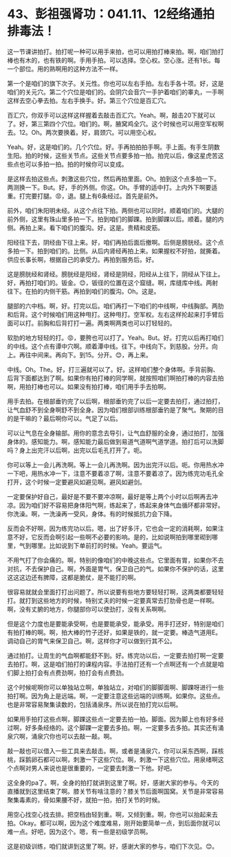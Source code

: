 # 43、彭祖强肾功：041.11、12经络通拍排毒法！

这一节课讲拍打。拍打呢一种可以用手来拍，也可以用拍打棒来拍。啊，咱们拍打棒也有木的，也有铁的啊。手用手拍。可以选择。空心权。空心涨。还有1长。每一个部位。用的熟啊用的这种方法不一样。

第一个是咱们的旗下次子。关元性。你也可以左右手拍。左右手各十项。好，这是咱们的关元穴。第二个穴位是咱们的。会阴穴会音穴一手护着咱们的睾丸，一手啊这样去空心拳去拍。左右手换手。好。第三个穴位是百汇穴。

百汇穴，你双手可以这样这样握着去敲击百汇穴。Yeah。啊，敲击20下就可以了。好，第三第四个穴位。咱们的。啊，腋窝鸡全穴。这个时候也可以用空军权啊去。12。Oh。两次要换着。好，肩颈穴。可以用空心权。

Yeah。好，这是咱们的。几个穴位。好。手再拍拍拍手啊。手上面。有手生阴数生阳。拍的时候，这些关节点。这些关节点要多拍一拍。拍完以后，像这星虎苦这些点也可以多拍一拍。拍的时候你可以变成。

是这样去拍这些点。刺激这些穴位，然后再拍里面。Oh。拍到这个点多拍一下。两测换一下。But。好，手的外侧。你这。Oh。手臂的适中打。上内外下啊要适重。打完要打腿。😡，退。腿上有6条经过。首先是前外。

前外，咱们朱阳明未经。从这个点往下拍。两侧也可以同时。顺着咱们的。大腿的前外侧，这里有珠山里多拍一下。拍到咱们的脚踝。拍到脚踝以后。顺着。腿的内侧。再拍上来。看下咱们的腹沟。好。这是。贵精和皮筋。

阳经往下去，阴经由下往上来。好，咱们再拍后面后撤啊。后侧是膀胱经。这个点多拍一下。拍到咱们的。比侧。从后内肾经再拍上来。如果握权不好拍，就撕着。供应长事长啊，根据自己的承受力。再拍到服务后。好。

这是膀胱经和肾经。膀胱经是阳经，肾经是阴经，阳经从上往下，阴经从下往上。好，再拍打咱们的。钣金。😊，钣径的位置在这个窟缝。啊，库缝库中线。两射往下。在拍的内侧干筋。再拍到咱们的腹沟。Oh。这是。

腿部的六中档。啊，好。打完以后。咱们再打一下咱们的中线啊，中线胸部。两肋和后背。这个时候咱们用这种甩打。这种甩打。空军权。左右这样抡起来打手臂后面可以打。前胸和后背打打一遍。两类啊两类也可以打轻轻的。

软肋的地方轻轻的打。😡，要胯也可以打了。Yeah。But。好。打完以后再打咱们的中线。这个点有谭中穴啊。顺着潭中线。往下。中线向下。到慈股。分开。向上。再往中间来。再向下。到15。分开。😊，再上来。

中线。Oh。The。好，打三遍就可以了。好。这样咱们整个身体啊。手背前胸、后背下面都达到了啊。如果你有拍打棒的同学啊，就按照咱们啊拍打棒的内容去拍啊，用拍打棒也可以。如果没有拍打棒，咱们用手手去拍啊。

用手去拍。在根部垂钓完了以后啊，根部垂钓完了以后一定要去拍打，通过拍打，让气血舒不到全身啊舒不到全身。因为咱们根部训练根部垂钓是了聚气。聚期的目的是干嘛的？最后啊你可以。气足了以后。

可以让气息在全身输部。用你的意念去导引，让气血舒服的全身，通过拍打，加强身体的。感知能力。啊，感知能力最后做到易道气道啊气道学道。拍打后可以洗脚吗？身上出完汗以后啊，出完以后毛孔打开了。呃。

你可以等上一会儿再洗啊。等上一会儿再洗啊。因为出完汗以后。呃。你用热水冲一下吧，用热水冲一下，注意不要着凉了啊，注意不要着凉了。因为练完功毛孔全打开，这个时候一定要避风如避见啊。避风如避剑。

一定要保护好自己，最好是不要不要冲凉啊，最好是等上两个小时以后啊再去冲凉。因为咱们好不容易把身体阳气啊，练起来了，练起来身体气血循环都非常好。你洗澡。啊，一洗澡再一受风，身体。有的时候抵抗力会下降。

反而会不好啊，因为练完功以后。嗯，出了好多汗，它也会一定的消耗啊，如果注意不好，它反而会啊引起一些啊不必要的影响。是的，比如说啊拍到哪里砌到哪里，气到哪里。比如说到下单前打的时候。Yeah。要运气。

不用气打了你会痛的。啊，特别的像咱们的中晚这些点。它里面有胃，如果你不去对抗，不去保护自己。啊，外面是胃气，保卫自己的气。如果你不保护的话，这里这这这边还有脾障，这都是脆仗，是不能打的啊。

很容易就就会里面打打出问题了。所以说要有些地方要轻轻打啊，这两类都要轻轻打。就打到这些地方的时候，特别丈夫的时候一定要真常去打肋骨也是一样啊。啊，没有丈腑的地方，你腿部你可以使劲打，没有关系啊啊。

但是这个力度也是要能承受啊，也是要能承受，能承受。用手打还好，特别是咱们有拍打棒的啊。啊，拍大棒的竹子还好，如果是铁的，就一定要。棒造气道用E。调动自己的胃气来保卫自己。啊，这样你才可以做到行其不公。

通过拍打。让周生的气血啊都能舒不到。好。练完功以后，一定要去拍打啊一定要去拍打。啊，这是咱们拍打的课程内容。手法拍打还有一个点啊还有一个点就是咱们脚上拍打会有点费劲啊，拍打会有点费劲。

这个时候呢啊你可以单独站立啊，单独站立，对咱们的脚脚面啊、脚踝呀进行一些拍打啊。因为角上是远端。啊，一定要注意这些远端的训练啊。如果你。这些点。也是非常容易聚集读数的，包括涌泉序。所以说在拍打完以后啊。

如果用手拍打这些点啊，脚踝这些点一定要去拍一拍。脚面。因为脚上也有好多经过啊，好多条经络的。这个脚踝一定要去多拍。啊，一定要多去多拍。其实还有涌泉穴啊，涌泉穴你也可以去敲一敲。啊。

敲一敲也可以借入一些工具来去敲击。啊，或者是涌泉穴，你可以采东西啊，踩核桃，踩鹅卵石都可以啊，刺激一下这些穴位。啊，刺激一下这些穴位。用泉绪啊这个点啊对男人来说也是很重要的，一定要去刺激一下他。好吧。

这全身的pa了。啊，全身的拍打就讲到这里了啊。好，感谢大家的参与。今天的直播就到这里结束了啊。膝关节有啥注意的？膝关节后面啊国窝。关节是非常容易聚集毒素的，骨如果腰不好，就拍一拍，拍打关节的时候。

用空心找空心找去排。把空档由轻到重。啊，又倾到重。啊，你也可以抬起来去拍。Okay。都可以啊，因为这个难度难易，刚开始要简单一点，到后面你就可以难一点。好吧，因为这个。嗯，有一些是初级学员啊。

这是初级训练，咱们就讲到这里了啊。好，感谢大家的参与，咱们下次见。😊。